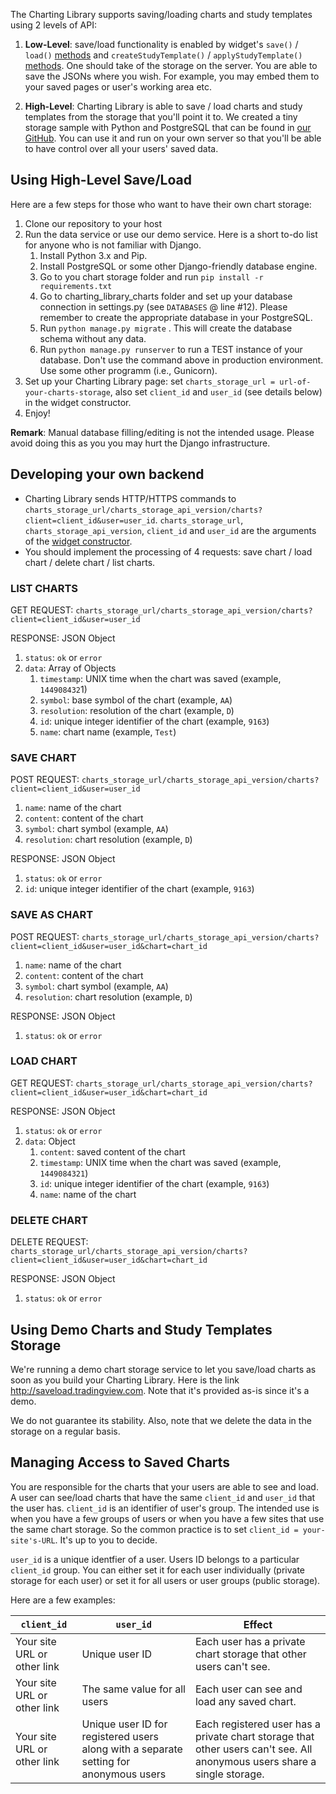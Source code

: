 The Charting Library supports saving/loading charts and study templates using 2 levels of API:

1. **Low-Level**: save/load functionality is enabled by widget's `save()` / `load()` [methods](Widget-Methods#savecallback) and `createStudyTemplate()` / `applyStudyTemplate()` [methods](Chart-Methods#createstudytemplateoptions).
    One should take of the storage on the server.
    You are able to save the JSONs where you wish. For example, you may embed them to your saved pages or user's working area etc.

1. **High-Level**: Charting Library is able to save / load charts and study templates from the storage that you'll point it to.
    We created a tiny storage sample with Python and PostgreSQL that can be found in [our GitHub](https://github.com/tradingview/saveload_backend).
    You can use it and run on your own server so that you'll be able to have control over all your users' saved data.

## Using High-Level Save/Load

Here are a few steps for those who want to have their own chart storage:

1. Clone our repository to your host
1. Run the data service or use our demo service. Here is a short to-do list for anyone who is not familiar with Django.
    1. Install Python 3.x and Pip.
    1. Install PostgreSQL or some other Django-friendly database engine.
    1. Go to you chart storage folder and run `pip install -r requirements.txt`
    1. Go to charting_library_charts folder and set up your database connection in settings.py (see `DATABASES` @ line #12). Please remember to create the appropriate database in your PostgreSQL.
    1. Run `python manage.py migrate` . This will create the database schema without any data.
    1. Run `python manage.py runserver` to run a TEST instance of your database. Don't use the command above in production environment. Use some other programm (i.e., Gunicorn).
1. Set up your Charting Library page: set `charts_storage_url = url-of-your-charts-storage`, also set `client_id` and `user_id` (see details below) in the widget constructor.
1. Enjoy!

**Remark**: Manual database filling/editing is not the intended usage. Please avoid doing this as you you may hurt the Django infrastructure.

## Developing your own backend

* Charting Library sends HTTP/HTTPS commands to `charts_storage_url/charts_storage_api_version/charts?client=client_id&user=user_id`. `charts_storage_url`, `charts_storage_api_version`, `client_id` and `user_id` are the arguments of the [widget constructor](Widget-Constructor).
* You should implement the processing of 4 requests: save chart / load chart / delete chart / list charts.

### LIST CHARTS

GET REQUEST: `charts_storage_url/charts_storage_api_version/charts?client=client_id&user=user_id`

RESPONSE: JSON Object

1. `status`: `ok` or `error`
1. `data`: Array of Objects
    1. `timestamp`: UNIX time when the chart was saved (example, `144908432`1)
    1. `symbol`: base symbol of the chart (example, `AA`)
    1. `resolution`: resolution of the chart (example, `D`)
    1. `id`: unique integer identifier of the chart (example, `9163`)
    1. `name`: chart name (example, `Test`)

### SAVE CHART

POST REQUEST: `charts_storage_url/charts_storage_api_version/charts?client=client_id&user=user_id`

1. `name`: name of the chart
1. `content`: content of the chart
1. `symbol`: chart symbol (example, `AA`)
1. `resolution`: chart resolution (example, `D`)

RESPONSE: JSON Object

1. `status`: `ok` or `error`
1. `id`: unique integer identifier of the chart (example, `9163`)

### SAVE AS CHART

POST REQUEST: `charts_storage_url/charts_storage_api_version/charts?client=client_id&user=user_id&chart=chart_id`

1. `name`: name of the chart
1. `content`: content of the chart
1. `symbol`: chart symbol (example, `AA`)
1. `resolution`: chart resolution (example, `D`)

RESPONSE: JSON Object

1. `status`: `ok` or `error`

### LOAD CHART

GET REQUEST: `charts_storage_url/charts_storage_api_version/charts?client=client_id&user=user_id&chart=chart_id`

RESPONSE: JSON Object

1. `status`: `ok` or `error`
1. `data`: Object
    1. `content`: saved content of the chart
    1. `timestamp`: UNIX time when the chart was saved (example, `1449084321`)
    1. `id`: unique integer identifier of the chart (example, `9163`)
    1. `name`: name of the chart

### DELETE CHART

DELETE REQUEST: `charts_storage_url/charts_storage_api_version/charts?client=client_id&user=user_id&chart=chart_id`

RESPONSE: JSON Object

1. `status`: `ok` or `error`

## Using Demo Charts and Study Templates Storage

We're running a demo chart storage service to let you save/load charts as soon as you build your Charting Library.
Here is the link <http://saveload.tradingview.com>. Note that it's provided as-is since it's a demo.

We do not guarantee its stability. Also, note that we delete the data in the storage on a regular basis.

## Managing Access to Saved Charts

You are responsible for the charts that your users are able to see and load.
A user can see/load charts that have the same `client_id` and `user_id` that the user has.
`client_id` is an identifier of user's group.
The intended use is when you have a few groups of users or when you have a few sites that use the same chart storage.
So the common practice is to set `client_id = your-site's-URL`. It's up to you to decide.

`user_id` is a unique identfier of a user. Users ID belongs to a particular `client_id` group.
You can either set it for each user individually (private storage for each user) or set it for all users or user groups (public storage).

Here are a few examples:

`client_id`|`user_id`|Effect
---|---|---
Your site URL or other link|Unique user ID|Each user has a private chart storage that other users can't see.
Your site URL or other link|The same value for all users|Each user can see and load any saved chart.
Your site URL or other link|Unique user ID for registered users along with a separate setting for anonymous users|Each registered user has a private chart storage that other users can't see. All anonymous users share a single storage.
